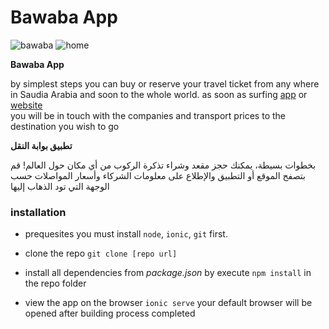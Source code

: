 # Bawaba App

![bawaba](http://is2.mzstatic.com/image/thumb/Purple118/v4/6f/27/6e/6f276e15-2a9c-a652-1d02-6fe110853a07/source/392x696bb.jpg)
![home](http://is2.mzstatic.com/image/thumb/Purple128/v4/40/36/eb/4036ebd8-c4ea-1976-42c7-d395ed74d7dd/source/392x696bb.jpg)


**Bawaba App**

by simplest steps you can buy or reserve your travel ticket from any where in Saudia Arabia and soon to the whole world. as soon as surfing [app](https://itunes.apple.com/us/app/%D8%A8%D9%88%D8%A7%D8%A8%D8%A9-%D8%A7%D9%84%D9%86%D9%82%D9%84/id1110646052?ls=1&mt=8) or [website](http://bawabt-alnagel.com/)  
you will be in touch with the companies and transport prices to the destination you wish to go




**تطبيق بوابة النقل**

بخطوات بسيطة، يمكنك حجز مقعد وشراء تذكرة الركوب من أي مكان حول العالم! قم بتصفح الموقع أو التطبيق والإطلاع على معلومات الشركاء وأسعار المواصلات حسب الوجهة التي تود الذهاب إليها

### installation

* prequesites you must install `node`, `ionic`, `git` first.

* clone the repo `git clone [repo url]`

* install all dependencies from *package.json* by execute `npm install` in the repo folder

* view the app on the browser `ionic serve` your default browser will be opened after building process completed





